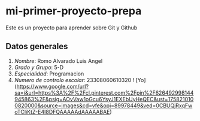# mi-primer-proyecto-prepa
Este es un proyecto para aprender sobre Git y Github
## Datos generales
1. *Nombre*: Romo Alvarado Luis Angel
2. *Grado y Grupo*: 5-D
3. *Especialidad*: Programacion
4. *Numero de controlo escolar*: 23308060610320
! [Yo] (https://www.google.com/url?sa=i&url=https%3A%2F%2Fcl.pinterest.com%2Fpin%2F626492998144945863%2F&psig=AOvVaw1oGcu6YsyJ1EXEbUyHeQEC&ust=1758210100820000&source=images&cd=vfe&opi=89978449&ved=0CBUQjRxqFwoTCIiKtZ-E4I8DFQAAAAAdAAAAABAE)
